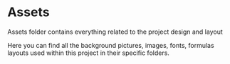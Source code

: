 # Assets

Assets folder contains everything related to the project design and
layout

Here you can find all the background pictures, images, fonts, formulas
layouts used within this project in their specific folders.
